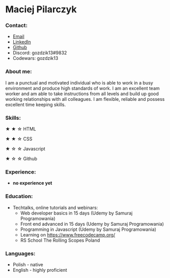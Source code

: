 # Maciej Pilarczyk

### Contact:
* [Email](mailto:maciekpilar@gmail.com)
* [LinkedIn](https://www.linkedin.com/in/maciej-pilarczyk-444501140/)
* [Github](https://github.com/Gozdzik13/Gozdzik13)
* Discord: gozdzik13#9832
* Codewars: gozdzik13

### About me:
I am a punctual and motivated individual who is able to work in a busy environment and produce high standards of work. I am an excellent team worker and am able to take instructions from all levels and build up good working relationships with all colleagues. I am flexible, reliable and possess excellent time keeping skills.

### Skills:
&#9733; &#9733; &#9734;   HTML 

&#9733; &#9733; &#9734;   CSS

&#9733; &#9734; &#9734;   Javascript

&#9733; &#9734; &#9734;   Github

### Experience:
  * **no experience yet**
  
### Education:
  * Techtalks, online tutorials and webinars:
    * Web developer basics in 15 days (Udemy by Samuraj Programowania)
    * Front end advanced in 15 days (Udemy by Samuraj Programowania)
    * Programming in Javascript (Udemy by Samuraj Programowania)
    * Learning on https://www.freecodecamp.org/
    * RS School The Rolling Scopes Poland
    
### Languages:
  * Polish - native
  * English - highly proficient
    

  


